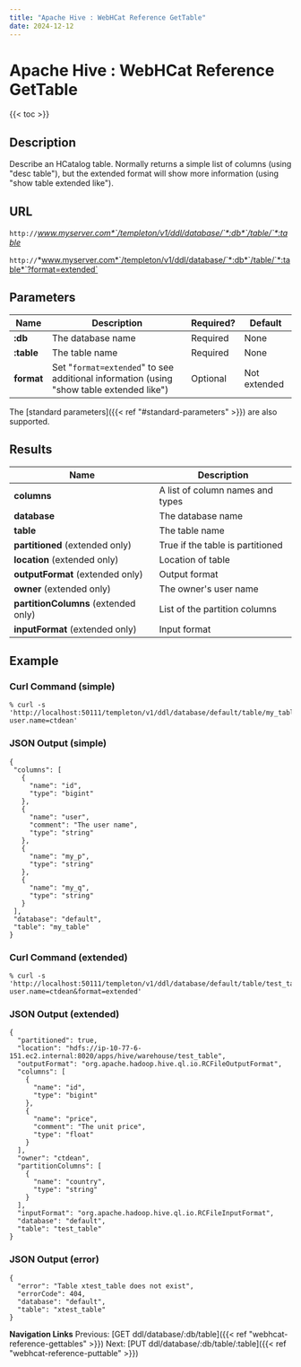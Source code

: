 ```yaml
---
title: "Apache Hive : WebHCat Reference GetTable"
date: 2024-12-12
---
```


# Apache Hive : WebHCat Reference GetTable

{{< toc >}}

## Description

Describe an HCatalog table. Normally returns a simple list of columns (using "desc table"), but the extended format will show more information (using "show table extended like").

## URL

`http://`*www.myserver.com*`/templeton/v1/ddl/database/`*:db*`/table/`*:table*

`http://`*www.myserver.com*`/templeton/v1/ddl/database/`*:db*`/table/`*:table*`?format=extended`

## Parameters

| Name | Description | Required? | Default |
| --- | --- | --- | --- |
| **:db** | The database name | Required | None |
| **:table** | The table name | Required | None |
| **format** | Set "`format=extended`" to see additional information (using "show table extended like") | Optional | Not extended |

The [standard parameters]({{< ref "#standard-parameters" >}}) are also supported.

## Results

| Name | Description |
| --- | --- |
| **columns** | A list of column names and types |
| **database** | The database name |
| **table** | The table name |
| **partitioned** (extended only) | True if the table is partitioned |
| **location** (extended only) | Location of table |
| **outputFormat** (extended only) | Output format |
| **owner** (extended only) | The owner's user name |
| **partitionColumns** (extended only) | List of the partition columns |
| **inputFormat** (extended only) | Input format |

## Example

### Curl Command (simple)

```
% curl -s 'http://localhost:50111/templeton/v1/ddl/database/default/table/my_table?user.name=ctdean'

```

### JSON Output (simple)

```
{
 "columns": [
   {
     "name": "id",
     "type": "bigint"
   },
   {
     "name": "user",
     "comment": "The user name",
     "type": "string"
   },
   {
     "name": "my_p",
     "type": "string"
   },
   {
     "name": "my_q",
     "type": "string"
   }
 ],
 "database": "default",
 "table": "my_table"
}

```

### Curl Command (extended)

```
% curl -s 'http://localhost:50111/templeton/v1/ddl/database/default/table/test_table?user.name=ctdean&format=extended'

```

### JSON Output (extended)

```
{
  "partitioned": true,
  "location": "hdfs://ip-10-77-6-151.ec2.internal:8020/apps/hive/warehouse/test_table",
  "outputFormat": "org.apache.hadoop.hive.ql.io.RCFileOutputFormat",
  "columns": [
    {
      "name": "id",
      "type": "bigint"
    },
    {
      "name": "price",
      "comment": "The unit price",
      "type": "float"
    }
  ],
  "owner": "ctdean",
  "partitionColumns": [
    {
      "name": "country",
      "type": "string"
    }
  ],
  "inputFormat": "org.apache.hadoop.hive.ql.io.RCFileInputFormat",
  "database": "default",
  "table": "test_table"
}

```

### JSON Output (error)

```
{
  "error": "Table xtest_table does not exist",
  "errorCode": 404,
  "database": "default",
  "table": "xtest_table"
}

```

  

**Navigation Links**
Previous: [GET ddl/database/:db/table]({{< ref "webhcat-reference-gettables" >}}) Next: [PUT ddl/database/:db/table/:table]({{< ref "webhcat-reference-puttable" >}})



 

 

